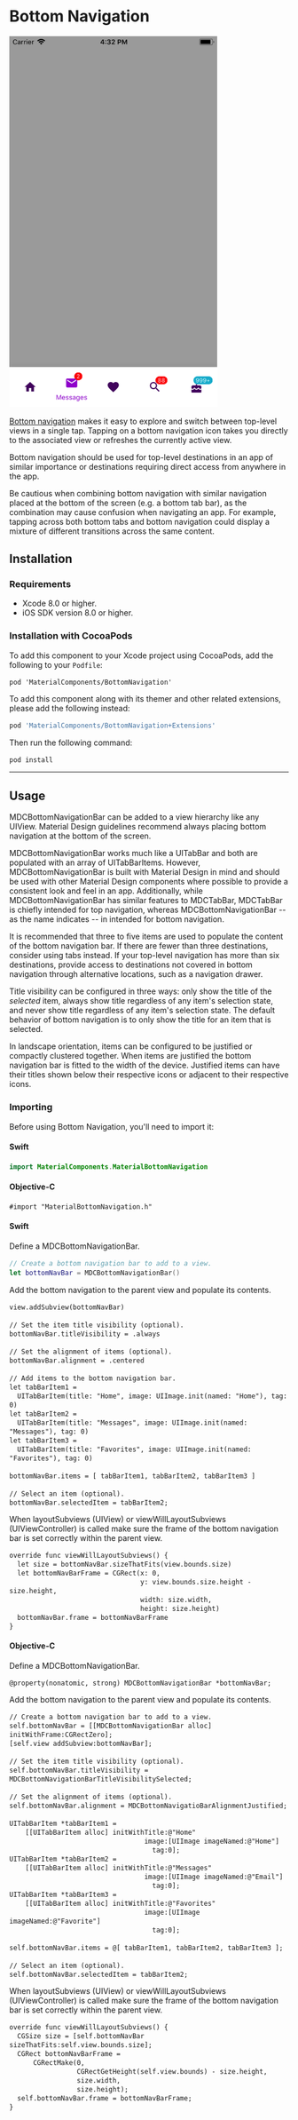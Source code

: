 <!--docs:
title: "Bottom Navigation"
layout: detail
section: components
excerpt: "Bottom navigation provides a bar at the bottom of the screen with items to navigate between different views."
icon_id: bottom_navigation
path: /catalog/bottomnavigation/
api_doc_root: true
-->

# Bottom Navigation

<div class="article__asset article__asset--screenshot">
  <img src="docs/assets/bottomnavigation.png" alt="Bottom Navigation" width="375">
</div>

[Bottom navigation](https://material.io/guidelines/components/bottom-navigation.html) makes it easy to explore and switch between top-level views in a single tap. Tapping on a bottom navigation icon takes you directly to the associated view or refreshes the currently active view.

Bottom navigation should be used for top-level destinations in an app of similar importance or destinations requiring direct access from anywhere in the app. 

Be cautious when combining bottom navigation with similar navigation placed at the bottom of the screen (e.g. a bottom tab bar), as the combination may cause confusion when navigating an app. For example, tapping across both bottom tabs and bottom navigation could display a mixture of different transitions across the same content.

## Installation

### Requirements

- Xcode 8.0 or higher.
- iOS SDK version 8.0 or higher.

### Installation with CocoaPods

To add this component to your Xcode project using CocoaPods, add the following to your `Podfile`:

~~~
pod 'MaterialComponents/BottomNavigation'
~~~

To add this component along with its themer and other related extensions, please add the following instead:
``` bash
pod 'MaterialComponents/BottomNavigation+Extensions'
```

Then run the following command:

~~~ bash
pod install
~~~

- - -

## Usage

MDCBottomNavigationBar can be added to a view hierarchy like any UIView. Material Design guidelines recommend always placing bottom navigation at the bottom of the screen.

MDCBottomNavigationBar works much like a UITabBar and both are populated with an array of UITabBarItems. However, MDCBottomNavigationBar is built with Material Design in mind and should be used with other Material Design components where possible to provide a consistent look and feel in an app. Additionally, while MDCBottomNavigationBar has similar features to MDCTabBar, MDCTabBar is chiefly intended for top navigation, whereas MDCBottomNavigationBar -- as the name indicates -- in intended for bottom navigation.

It is recommended that three to five items are used to populate the content of the bottom navigation bar. If there are fewer than three destinations, consider using tabs instead. If your top-level navigation has more than six destinations, provide access to destinations not covered in bottom navigation through alternative locations, such as a navigation drawer.

Title visibility can be configured in three ways: only show the title of the *selected* item, always show title regardless of any item's selection state, and never show title regardless of any item's selection state. The default behavior of bottom navigation is to only show the title for an item that is selected.

In landscape orientation, items can be configured to be justified or compactly clustered together. When items are justified the bottom navigation bar is fitted to the width of the device. Justified items can have their titles shown below their respective icons or adjacent to their respective icons.

### Importing

Before using Bottom Navigation, you'll need to import it:

<!--<div class="material-code-render" markdown="1">-->
#### Swift

``` swift
import MaterialComponents.MaterialBottomNavigation
```

#### Objective-C

``` objc
#import "MaterialBottomNavigation.h"
```
<!--</div>-->

<!--<div class="material-code-render" markdown="1">-->
#### Swift

Define a MDCBottomNavigationBar.

``` swift
// Create a bottom navigation bar to add to a view.
let bottomNavBar = MDCBottomNavigationBar()
```
Add the bottom navigation to the parent view and populate its contents.

```
view.addSubview(bottomNavBar)

// Set the item title visibility (optional).
bottomNavBar.titleVisibility = .always

// Set the alignment of items (optional).
bottomNavBar.alignment = .centered

// Add items to the bottom navigation bar.
let tabBarItem1 =
  UITabBarItem(title: "Home", image: UIImage.init(named: "Home"), tag: 0)
let tabBarItem2 =
  UITabBarItem(title: "Messages", image: UIImage.init(named: "Messages"), tag: 0)
let tabBarItem3 =
  UITabBarItem(title: "Favorites", image: UIImage.init(named: "Favorites"), tag: 0)

bottomNavBar.items = [ tabBarItem1, tabBarItem2, tabBarItem3 ]

// Select an item (optional).
bottomNavBar.selectedItem = tabBarItem2;
```
When layoutSubviews (UIView) or viewWillLayoutSubviews (UIViewController) is called make sure the frame of the bottom navigation bar is set correctly within the parent view.

```
override func viewWillLayoutSubviews() {
  let size = bottomNavBar.sizeThatFits(view.bounds.size)
  let bottomNavBarFrame = CGRect(x: 0,
                                 y: view.bounds.size.height - size.height,
                                 width: size.width,
                                 height: size.height)
  bottomNavBar.frame = bottomNavBarFrame
}
```

#### Objective-C
Define a MDCBottomNavigationBar.

``` objc
@property(nonatomic, strong) MDCBottomNavigationBar *bottomNavBar;
```
Add the bottom navigation to the parent view and populate its contents.

```
// Create a bottom navigation bar to add to a view.
self.bottomNavBar = [[MDCBottomNavigationBar alloc] initWithFrame:CGRectZero];
[self.view addSubview:bottomNavBar];

// Set the item title visibility (optional).
self.bottomNavBar.titleVisibility = MDCBottomNavigationBarTitleVisibilitySelected;

// Set the alignment of items (optional).
self.bottomNavBar.alignment = MDCBottomNavigatioBarAlignmentJustified;

UITabBarItem *tabBarItem1 =
    [[UITabBarItem alloc] initWithTitle:@"Home"
                                  image:[UIImage imageNamed:@"Home"]
                                    tag:0];
UITabBarItem *tabBarItem2 =
    [[UITabBarItem alloc] initWithTitle:@"Messages"
                                  image:[UIImage imageNamed:@"Email"]
                                    tag:0];
UITabBarItem *tabBarItem3 =
    [[UITabBarItem alloc] initWithTitle:@"Favorites"
                                  image:[UIImage imageNamed:@"Favorite"]
                                    tag:0];

self.bottomNavBar.items = @[ tabBarItem1, tabBarItem2, tabBarItem3 ];

// Select an item (optional).
self.bottomNavBar.selectedItem = tabBarItem2;
```
When layoutSubviews (UIView) or viewWillLayoutSubviews (UIViewController) is called make sure the frame of the bottom navigation bar is set correctly within the parent view.

```
override func viewWillLayoutSubviews() {
  CGSize size = [self.bottomNavBar sizeThatFits:self.view.bounds.size];
  CGRect bottomNavBarFrame =
      CGRectMake(0,
                 CGRectGetHeight(self.view.bounds) - size.height,
                 size.width,
                 size.height);
  self.bottomNavBar.frame = bottomNavBarFrame;
}
```

<!--</div>-->

